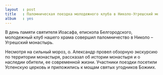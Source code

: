```yaml
---
layout  : post
title   : Паломническая поездка молодежного клуба в Николо-Угрешский монастырь
album   : yes
---
```

В день памяти святителя Иоасафа, епископа Белгородского, молодежный клуб нашего храма совершил паломничество в Николо – Угрешский монастырь.

Несмотря на сильный мороз, о. Александр провел обзорную экскурсию по территории монастыря, рассказал об истории монастыря и о наследии обители, ее современной жизни. Участники поездки посетили Успенскую церковь и приложились к мощам святых угодников Божиих.
